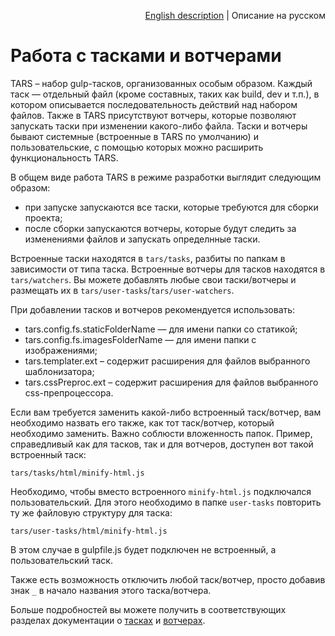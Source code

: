 <p align="right">
<a href="../en/tasks-and-watchers.md">English description</a> | Описание на русском
</p>

# Работа с тасками и вотчерами

TARS – набор gulp-тасков, организованных особым образом. Каждый таск — отдельный файл (кроме составных, таких как build, dev и т.п.), в котором описывается последовательность действий над набором файлов. Также в TARS присутствуют вотчеры, которые позволяют запускать таски при изменении какого-либо файла. Таски и вотчеры бывают системные (встроенные в TARS по умолчанию) и пользовательские, с помощью которых можно расширить функциональность TARS.

В общем виде работа TARS в режиме разработки выглядит следующим образом:

* при запуске запускаются все таски, которые требуются для сборки проекта;
* после сборки запускаются вотчеры, которые будут следить за изменениями файлов и запускать определнные таски.

Встроенные таски находятся в `tars/tasks`, разбиты по папкам в зависимости от типа таска. Встроенные вотчеры для тасков находятся в `tars/watchers`. Вы можете добавлять любые свои таски/вотчеры и размещать их в `tars/user-tasks`/`tars/user-watchers`.

При добавлении тасков и вотчеров рекомендуется использовать:

* tars.config.fs.staticFolderName — для имени папки со статикой;
* tars.config.fs.imagesFolderName — для имени папки с изображениями;
* tars.templater.ext – содержит расширения для файлов выбранного шаблонизатора;
* tars.cssPreproc.ext – содержит расширения для файлов выбранного css-препроцессора.

Если вам требуется заменить какой-либо встроенный таск/вотчер, вам необходимо назвать его также, как тот таск/вотчер, который необходимо заменить. Важно соблюсти вложенность папок. Пример, справедливый как для тасков, так и для вотчеров, доступен вот такой встроенный таск:

```
tars/tasks/html/minify-html.js
```

Необходимо, чтобы вместо встроенного `minify-html.js` подключался пользовательский. Для этого необходимо в папке `user-tasks` повторить ту же файловую структуру для таска:

```
tars/user-tasks/html/minify-html.js
```

В этом случае в gulpfile.js будет подключен не встроенный, а пользовательский таск.

Также есть возможность отключить любой таск/вотчер, просто добавив знак `_` в начало названия этого таска/вотчера.

Больше подробностей вы можете получить в соответствующих разделах документации о [тасках](tasks.md) и [вотчерах](watchers.md).
